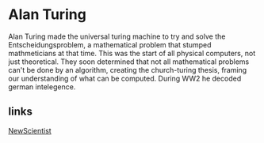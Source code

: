 # Alan Turing

Alan Turing made the universal turing machine to try and solve the Entscheidungsproblem, a mathematical problem that stumped mathmeticians at that time. This was the start of all physical computers, not just theoretical. They soon determined that not all mathematical problems can't be done by an algorithm, creating the church-turing thesis, framing our understanding of what can be computed. During WW2 he decoded german intelegence.

## links
[NewScientist](https://www.newscientist.com/people/alan-turing/)